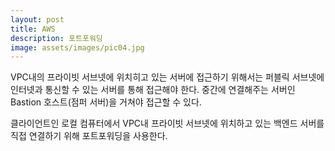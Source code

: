 ```yaml
---
layout: post
title: AWS
description: 포트포워딩
image: assets/images/pic04.jpg
---
```


VPC내의 프라이빗 서브넷에 위치히고 있는 서버에 접근하기 위해서는 퍼블릭 서브넷에 인터넷과 통신할 수 있는 서버를 통해 접근해야 한다.
중간에 연결해주는 서버인 Bastion 호스트(점퍼 서버)을 거쳐야 접근할 수 있다.

클라이언트인 로컬 컴퓨터에서 VPC내 프라이빗 서브넷에 위치하고 있는 백엔드 서버를 직접 연결하기 위해 포트포워딩을 사용한다.

